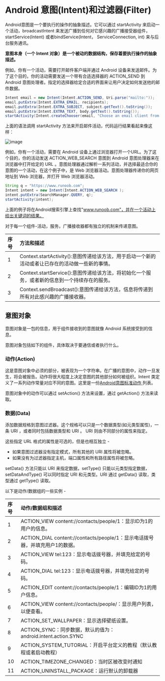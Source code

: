 # Android 意图(Intent)和过滤器(Filter)

Android意图是一个要执行的操作的抽象描述。它可以通过 startActivity 来启动一个活动，broadcastIntent 来发送广播到任何对它感兴趣的广播接受器组件，startService(Intent) 或者bindService(Intent， ServiceConnection, int) 来与后台服务通讯。

**意图本身（一个 Intent 对象）是一个被动的数据结构，保存着要执行操作的抽象描述。**

例如，你有一个活动，需要打开邮件客户端并通过 Android 设备来发送邮件。为了这个目的，你的活动需要发送一个带有合适选择器的 ACTION_SEND 到 Android 意图处理者。指定的选择器给定合适的界面来让用户决定如何发送他的邮件数据。

```java
Intent email = new Intent(Intent.ACTION_SEND, Uri.parse("mailto:"));
email.putExtra(Intent.EXTRA_EMAIL, recipients);
email.putExtra(Intent.EXTRA_SUBJECT, subject.getText().toString());
email.putExtra(Intent.EXTRA_TEXT, body.getText().toString());
startActivity(Intent.createChooser(email, "Choose an email client from..."));
```

上面的语法调用 startActivity 方法来开启邮件活动，代码运行结果看起来像这样：

![image](https://www.runoob.com/wp-content/uploads/2015/06/send_email.jpg)

例如，你有一个活动，需要在 Android 设备上通过浏览器打开一个URL。为了这个目的，你的活动发送 ACTION_WEB_SEARCH 意图到 Android 意图处理器来在浏览器中打开给定的 URL 。意图处理器通过解析一系列活动，并选择最适合你的意图的一个活动，在这个例子中，是 Web 浏览器活动。意图处理器传递你的网页地址到 Web 浏览器，并打开 Web 浏览器活动。

```java
String q = "https://www.runoob.com";
Intent intent = new Intent(Intent.ACTION_WEB_SEARCH );
intent.putExtra(SearchManager.QUERY, q);
startActivity(intent);
```

上面的例子将在Android搜索引擎上查找"www.runoob.com"，并在一个活动上给出关键词的结果。

对于每一个组件-活动，服务，广播接收器都有独立的机制来传递意图。

| 序号 | 方法和描述                                                   |
| :--- | :----------------------------------------------------------- |
| 1    | Context.startActivity():意图传递给该方法，用于启动一个新的活动或者让已存在的活动做一些新的事情。 |
| 2    | Context.startService():意图传递给该方法，将初始化一个服务，或者新的信息到一个持续存在的服务。 |
| 3    | Context.sendBroadcast():意图传递给该方法，信息将传递到所有对此感兴趣的广播接收器。 |

## 意图对象

意图对象是一包的信息，用于组件接收到的意图就像 Android 系统接受到的信息。

意图对象包括如下的组件，具体取决于要通信或者执行什么。

### 动作(Action)

这是意图对象中必须的部分，被表现为一个字符串。在广播的意图中，动作一旦发生，将会被报告。动作将很大程度上决定意图的其他部分如何被组织。Intent 类定义了一系列动作常量对应不同的意图。这里是一份[Android意图标准动作 ](https://www.runoob.com/android/android-intents-filters.html)列表。

意图对象中的动作可以通过 setAction() 方法来设置，通过 getAction() 方法来读取。

### 数据(Data)

添加数据规格到意图过滤器。这个规格可以只是一个数据类型(如元类型属性)，一条 URI ，或者同时包括数据类型和 URI 。 URI 则由不同部分的属性来指定。

这些指定 URL 格式的属性是可选的，但是也相互独立 -

- 如果意图过滤器没有指定模式，所有其他的 URI 属性将被忽略。
- 如果没有为过滤器指定主机，端口属性和所有路径属性将被忽略。

setData() 方法只能以 URI 来指定数据，setType() 只能以元类型指定数据，setDataAndType() 可以同时指定 URI 和元类型。URI 通过 getData() 读取，类型通过 getType() 读取。

以下是动作/数据组的一些实例 -

| 序号 | 动作/数据组和描述                                            |
| :--- | :----------------------------------------------------------- |
| 1    | ACTION_VIEW content://contacts/people/1：显示ID为1的用户的信息。 |
| 2    | ACTION_DIAL content://contacts/people/1：显示电话拨号器，并填充用户1的数据。 |
| 3    | ACTION_VIEW tel:123：显示电话拨号器，并填充给定的号码。      |
| 4    | ACTION_DIAL tel:123：显示电话拨号器，并填充给定的号码。      |
| 5    | ACTION_EDIT content://contacts/people/1：编辑ID为1的用户信息。 |
| 6    | ACTION_VIEW content://contacts/people/：显示用户列表，以便查看。 |
| 7    | ACTION_SET_WALLPAPER：显示选择壁纸设置。                     |
| 8    | ACTION_SYNC：同步数据，默认的值为：android.intent.action.SYNC |
| 9    | ACTION_SYSTEM_TUTORIAL：开启平台定义的教程（默认教程或者启动教程） |
| 10   | ACTION_TIMEZONE_CHANGED：当时区被改变时通知                  |
| 11   | ACTION_UNINSTALL_PACKAGE：运行默认的卸载器                   |